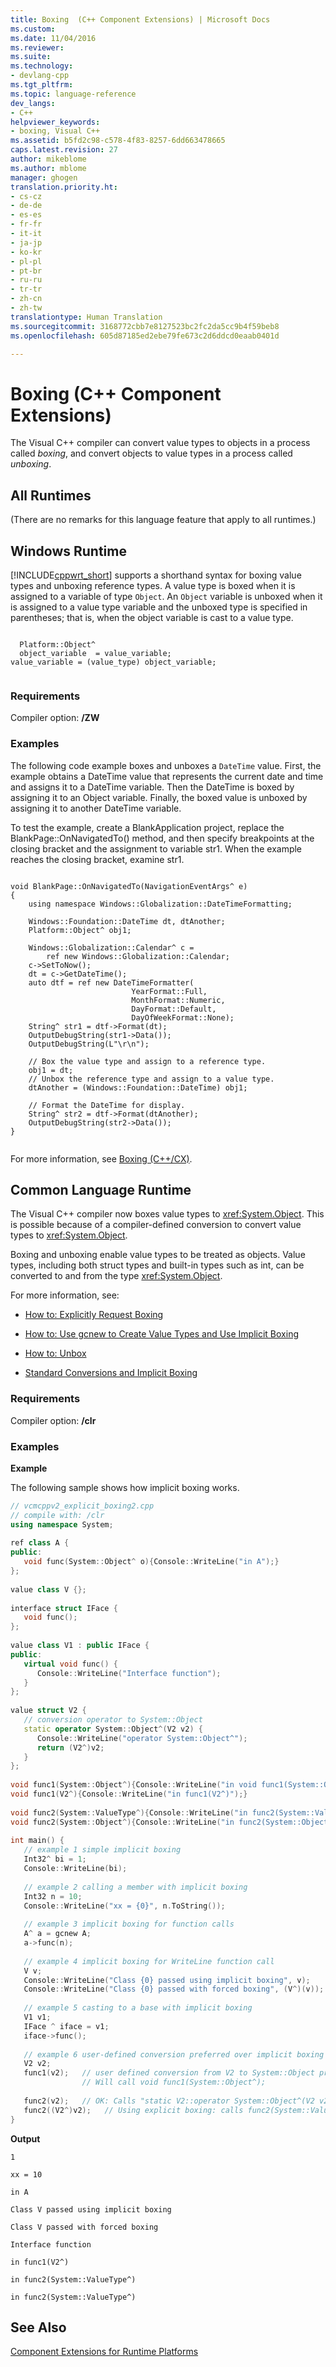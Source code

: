 ```yaml
---
title: Boxing  (C++ Component Extensions) | Microsoft Docs
ms.custom: 
ms.date: 11/04/2016
ms.reviewer: 
ms.suite: 
ms.technology:
- devlang-cpp
ms.tgt_pltfrm: 
ms.topic: language-reference
dev_langs:
- C++
helpviewer_keywords:
- boxing, Visual C++
ms.assetid: b5fd2c98-c578-4f83-8257-6dd663478665
caps.latest.revision: 27
author: mikeblome
ms.author: mblome
manager: ghogen
translation.priority.ht:
- cs-cz
- de-de
- es-es
- fr-fr
- it-it
- ja-jp
- ko-kr
- pl-pl
- pt-br
- ru-ru
- tr-tr
- zh-cn
- zh-tw
translationtype: Human Translation
ms.sourcegitcommit: 3168772cbb7e8127523bc2fc2da5cc9b4f59beb8
ms.openlocfilehash: 605d87185ed2ebe79fe673c2d6ddcd0eaab0401d

---
```

# Boxing  (C++ Component Extensions)
The Visual C++ compiler can convert value types to objects in a process called *boxing*, and convert objects to value types in a process called *unboxing*.  
  
## All Runtimes  
 (There are no remarks for this language feature that apply to all runtimes.)  
  
## Windows Runtime  
 [!INCLUDE[cppwrt_short](../build/reference/includes/cppwrt_short_md.md)] supports a shorthand syntax for boxing value types and unboxing reference types. A value type is boxed when it is assigned to a variable of type `Object`. An `Object` variable is unboxed when it is assigned to a value type variable and the unboxed type is specified in parentheses; that is, when the object variable is cast to a value type.  
  
```  
  
  Platform::Object^  
  object_variable  = value_variable;  
value_variable = (value_type) object_variable;  
  
```  
  
### Requirements  
 Compiler option: **/ZW**  
  
### Examples  
 The following code example boxes and unboxes a `DateTime` value. First, the example obtains a DateTime value that represents the current date and time and assigns it to a DateTime variable. Then the DateTime is boxed by assigning it to an Object variable. Finally, the boxed value is unboxed by assigning it to another DateTime variable.  
  
 To test the example, create a BlankApplication project, replace the BlankPage::OnNavigatedTo() method, and then specify breakpoints at the closing bracket and the assignment to variable str1. When the example reaches the closing bracket, examine str1.  
  
```  
  
void BlankPage::OnNavigatedTo(NavigationEventArgs^ e)  
{  
    using namespace Windows::Globalization::DateTimeFormatting;  
  
    Windows::Foundation::DateTime dt, dtAnother;  
    Platform::Object^ obj1;  
  
    Windows::Globalization::Calendar^ c =   
        ref new Windows::Globalization::Calendar;  
    c->SetToNow();  
    dt = c->GetDateTime();  
    auto dtf = ref new DateTimeFormatter(  
                           YearFormat::Full,   
                           MonthFormat::Numeric,   
                           DayFormat::Default,   
                           DayOfWeekFormat::None);  
    String^ str1 = dtf->Format(dt);  
    OutputDebugString(str1->Data());  
    OutputDebugString(L"\r\n");  
  
    // Box the value type and assign to a reference type.  
    obj1 = dt;  
    // Unbox the reference type and assign to a value type.  
    dtAnother = (Windows::Foundation::DateTime) obj1;  
  
    // Format the DateTime for display.  
    String^ str2 = dtf->Format(dtAnother);  
    OutputDebugString(str2->Data());  
}  
  
```  
  
 For more information, see [Boxing (C++/CX)](http://msdn.microsoft.com/library/windows/apps/hh969554.aspx).  
  
## Common Language Runtime  
 The Visual C++ compiler now boxes value types to <xref:System.Object>.  This is possible because of a compiler-defined conversion to convert value types to <xref:System.Object>.  
  
 Boxing and unboxing enable value types to be treated as objects. Value types, including both struct types and built-in types such as int, can be converted to and from the type <xref:System.Object>.  
  
 For more information, see:  
  
-   [How to: Explicitly Request Boxing](../dotnet/how-to-explicitly-request-boxing.md)  
  
-   [How to: Use gcnew to Create Value Types and Use Implicit Boxing](../dotnet/how-to-use-gcnew-to-create-value-types-and-use-implicit-boxing.md)  
  
-   [How to: Unbox](../dotnet/how-to-unbox.md)  
  
-   [Standard Conversions and Implicit Boxing](../dotnet/standard-conversions-and-implicit-boxing.md)  
  
### Requirements  
 Compiler option: **/clr**  
  
### Examples  
 **Example**  
  
 The following sample shows how implicit boxing works.  
  
```cpp  
// vcmcppv2_explicit_boxing2.cpp  
// compile with: /clr  
using namespace System;  
  
ref class A {  
public:  
   void func(System::Object^ o){Console::WriteLine("in A");}  
};  
  
value class V {};  
  
interface struct IFace {  
   void func();  
};  
  
value class V1 : public IFace {  
public:  
   virtual void func() {  
      Console::WriteLine("Interface function");  
   }  
};  
  
value struct V2 {  
   // conversion operator to System::Object  
   static operator System::Object^(V2 v2) {  
      Console::WriteLine("operator System::Object^");  
      return (V2^)v2;  
   }  
};  
  
void func1(System::Object^){Console::WriteLine("in void func1(System::Object^)");}  
void func1(V2^){Console::WriteLine("in func1(V2^)");}  
  
void func2(System::ValueType^){Console::WriteLine("in func2(System::ValueType^)");}  
void func2(System::Object^){Console::WriteLine("in func2(System::Object^)");}  
  
int main() {  
   // example 1 simple implicit boxing  
   Int32^ bi = 1;  
   Console::WriteLine(bi);  
  
   // example 2 calling a member with implicit boxing  
   Int32 n = 10;  
   Console::WriteLine("xx = {0}", n.ToString());  
  
   // example 3 implicit boxing for function calls  
   A^ a = gcnew A;  
   a->func(n);  
  
   // example 4 implicit boxing for WriteLine function call  
   V v;  
   Console::WriteLine("Class {0} passed using implicit boxing", v);  
   Console::WriteLine("Class {0} passed with forced boxing", (V^)(v));   // force boxing  
  
   // example 5 casting to a base with implicit boxing  
   V1 v1;  
   IFace ^ iface = v1;  
   iface->func();  
  
   // example 6 user-defined conversion preferred over implicit boxing for function-call parameter matching  
   V2 v2;  
   func1(v2);   // user defined conversion from V2 to System::Object preferred over implicit boxing  
                // Will call void func1(System::Object^);  
  
   func2(v2);   // OK: Calls "static V2::operator System::Object^(V2 v2)"  
   func2((V2^)v2);   // Using explicit boxing: calls func2(System::ValueType^)  
}  
```  
  
 **Output**  
  
```Output  
1  
  
xx = 10  
  
in A  
  
Class V passed using implicit boxing  
  
Class V passed with forced boxing  
  
Interface function  
  
in func1(V2^)  
  
in func2(System::ValueType^)  
  
in func2(System::ValueType^)  
```  
  
## See Also  
 [Component Extensions for Runtime Platforms](../windows/component-extensions-for-runtime-platforms.md)


<!--HONumber=Jan17_HO2-->


